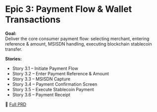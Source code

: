 # Epic 3: Payment Flow & Wallet Transactions

**Goal:**  
Deliver the core consumer payment flow: selecting merchant, entering reference & amount, MSISDN handling, executing blockchain stablecoin transfer.

**Stories:**
- Story 3.1 – Initiate Payment Flow  
- Story 3.2 – Enter Payment Reference & Amount  
- Story 3.3 – MSISDN Capture  
- Story 3.4 – Payment Confirmation Screen  
- Story 3.5 – Execute Stablecoin Payment  
- Story 3.6 – Payment Receipt  

📄 [Full PRD](../prd.md#epic-3-payment-flow--wallet-transactions)